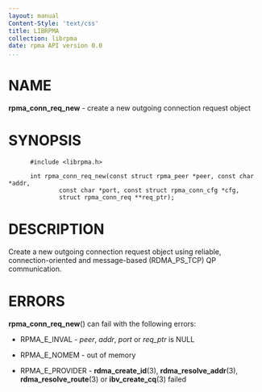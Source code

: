 ```yaml
---
layout: manual
Content-Style: 'text/css'
title: LIBRPMA
collection: librpma
date: rpma API version 0.0
...
```


[comment]: <> (SPDX-License-Identifier: BSD-3-Clause)
[comment]: <> (Copyright 2020, Intel Corporation)

NAME
====

**rpma\_conn\_req\_new** - create a new outgoing connection request
object

SYNOPSIS
========

          #include <librpma.h>

          int rpma_conn_req_new(const struct rpma_peer *peer, const char *addr,
                  const char *port, const struct rpma_conn_cfg *cfg,
                  struct rpma_conn_req **req_ptr);

DESCRIPTION
===========

Create a new outgoing connection request object using reliable,
connection-oriented and message-based (RDMA\_PS\_TCP) QP communication.

ERRORS
======

**rpma\_conn\_req\_new**() can fail with the following errors:

-   RPMA\_E\_INVAL - *peer*, *addr*, *port* or *req\_ptr* is NULL

-   RPMA\_E\_NOMEM - out of memory

-   RPMA\_E\_PROVIDER - **rdma\_create\_id**(3),
    **rdma\_resolve\_addr**(3), **rdma\_resolve\_route**(3) or
    **ibv\_create\_cq**(3) failed
